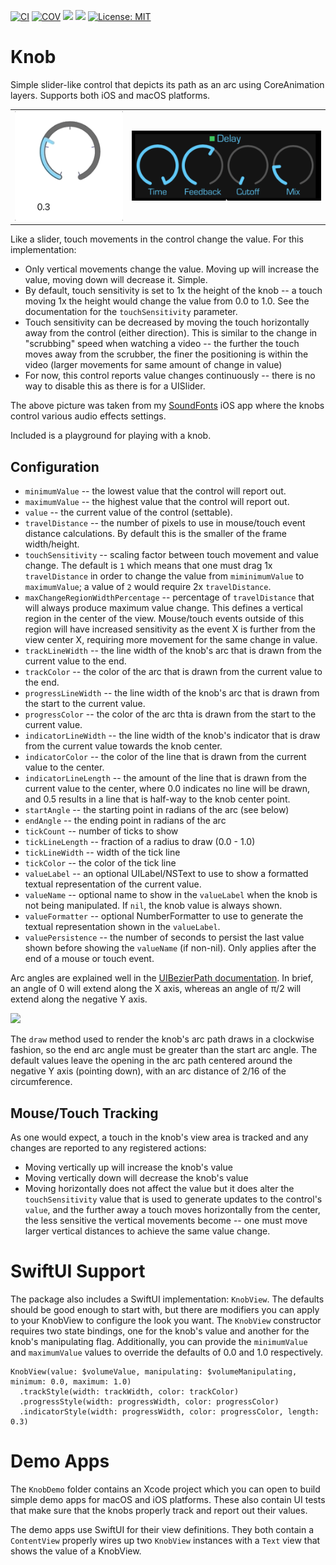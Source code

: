 [![CI](https://github.com/bradhowes/Knob/workflows/CI/badge.svg)](https://github.com/bradhowes/Knob)
[![COV](https://img.shields.io/endpoint?url=https://gist.githubusercontent.com/bradhowes/b307c10e9eb7882e6a83a3bcb1e5cd5d/raw/Knob-coverage.json)](https://github.com/bradhowes/Knob/blob/main/.github/workflows/CI.yml)
[![](https://img.shields.io/endpoint?url=https%3A%2F%2Fswiftpackageindex.com%2Fapi%2Fpackages%2Fbradhowes%2FKnob%2Fbadge%3Ftype%3Dplatforms)](https://swiftpackageindex.com/bradhowes/Knob)
[![](https://img.shields.io/endpoint?url=https%3A%2F%2Fswiftpackageindex.com%2Fapi%2Fpackages%2Fbradhowes%2FKnob%2Fbadge%3Ftype%3Dswift-versions)](https://swiftpackageindex.com/bradhowes/Knob)
[![License: MIT](https://img.shields.io/badge/License-MIT-A31F34.svg)](https://opensource.org/licenses/MIT)

# Knob

Simple slider-like control that depicts its path as an arc using CoreAnimation layers. Supports both iOS and macOS 
platforms.

<table>
  <tr>
    <td><img src="https://github.com/bradhowes/Knob/blob/main/KnobMove.gif?raw=true" alt="Animation of knob"/></td>
    <td><img src="https://github.com/bradhowes/Knob/blob/main/example.png?raw=true" alt="Knobs in SoundFonts app"/></td>
  </tr>
</table>

Like a slider, touch movements in the control change the value. For this implementation:

* Only vertical movements change the value. Moving up will increase the value, moving down will decrease it. Simple.
* By default, touch sensitivity is set to 1x the height of the knob -- a touch moving 1x the height would
  change the value from 0.0 to 1.0. See the documentation for the `touchSensitivity` parameter.
* Touch sensitivity can be decreased by moving the touch horizontally away from the control (either direction).
  This is similar to the change in "scrubbing" speed when watching a video -- the further the touch moves away
  from the scrubber, the finer the positioning is within the video (larger movements for same amount of change in value)
* For now, this control reports value changes continuously -- there is no way to disable this as there is for
  a UISlider.

The above picture was taken from my [SoundFonts](https://github.com/bradhowes/SoundFonts) iOS app where the
knobs control various audio effects settings.

Included is a playground for playing with a knob.

## Configuration

* `minimumValue` -- the lowest value that the control will report out.
* `maximumValue` -- the highest value that the control will report out.
* `value` -- the current value of the control (settable).
* `travelDistance` -- the number of pixels to use in mouse/touch event distance calculations. By default this is the 
smaller of the frame width/height.
* `touchSensitivity` -- scaling factor between touch movement and value change. The default is `1` which means that one
must drag 1x `travelDistance` in order to change the value from `miminimumValue` to `maximumValue`; a value of `2` would
require 2x `travelDistance`.
* `maxChangeRegionWidthPercentage` -- percentage of `travelDistance` that will always produce maximum value change. This
defines a vertical region in the center of the view. Mouse/touch events outside of this region will have increased 
sensitivity as the event X is further from the view center X, requiring more movement for the same change in value.
* `trackLineWidth` -- the line width of the knob's arc that is drawn from the current value to the end.
* `trackColor` -- the color of the arc that is drawn from the current value to the end.
* `progressLineWidth` -- the line width of the knob's arc that is drawn from the start to the current value.
* `progressColor` -- the color of the arc thta is drawn from the start to the current value.
* `indicatorLineWidth` -- the line width of the knob's indicator that is draw from the current value towards the 
knob center.
* `indicatorColor` -- the color of the line that is drawn from the current value to the center.
* `indicatorLineLength` -- the amount of the line that is drawn from the current value to the center, where 0.0 
indicates no line will be drawn, and 0.5 results in a line that is half-way to the knob center point.
* `startAngle` -- the starting point in radians of the arc (see below)
* `endAngle` -- the ending point in radians of the arc
* `tickCount` -- number of ticks to show
* `tickLineLength` -- fraction of a radius to draw (0.0 - 1.0)
* `tickLineWidth` -- width of the tick line
* `tickColor` -- the color of the tick line
* `valueLabel` -- an optional UILabel/NSText to use to show a formatted textual representation of the current value.
* `valueName` -- optional name to show in the `valueLabel` when the knob is not being manipulated. If `nil`, the knob 
value is always shown.
* `valueFormatter` -- optional NumberFormatter to use to generate the textual representation shown in the `valueLabel`.
* `valuePersistence` -- the number of seconds to persist the last value shown before showing the `valueName` 
(if non-nil). Only applies after the end of a mouse or touch event.

Arc angles are explained well in the 
[UIBezierPath documentation](https://developer.apple.com/documentation/uikit/uibezierpath/1624358-init). In brief, an 
angle of 0 will extend along the X axis, whereas an angle of π/2 will extend along the negative Y axis.

![](https://docs-assets.developer.apple.com/published/741002b545/radians_circle_4de280d3-557c-4d69-8f12-efed200dbbd3.jpg)

The `draw` method used to render the knob's arc path draws in a clockwise fashion, so the end arc angle must be greater 
than the start arc angle. The default values leave the opening in the arc path centered around the negative Y axis 
(pointing down), with an arc distance of 2/16 of the circumference.

## Mouse/Touch Tracking

As one would expect, a touch in the knob's view area is tracked and any changes are reported to any registered actions:

* Moving vertically up will increase the knob's value
* Moving vertically down will decrease the knob's value
* Moving horizontally does not affect the value but it does alter the `touchSensitivity` value that is used to generate 
updates to the control's `value`, and the further away a touch moves horizontally from the center, the less sensitive 
the vertical movements become -- one must move larger vertical distances to achieve the same value change.

# SwiftUI Support

The package also includes a SwiftUI implementation: `KnobView`. The defaults should be good enough to start with, but 
there are modifiers you can apply to your KnobView to configure the look you want. The `KnobView` constructor requires
two state bindings, one for the knob's value and another for the knob's manipulating flag. Additionally, you can provide
the `minimumValue` and `maximumValue` values to override the defaults of 0.0 and 1.0 respectively.

```
KnobView(value: $volumeValue, manipulating: $volumeManipulating, minimum: 0.0, maximum: 1.0)
  .trackStyle(width: trackWidth, color: trackColor)
  .progressStyle(width: progressWidth, color: progressColor)
  .indicatorStyle(width: progressWidth, color: progressColor, length: 0.3)
```

# Demo Apps

The `KnobDemo` folder contains an Xcode project which you can open to build simple demo apps for macOS and iOS 
platforms. These also contain UI tests that make sure that the knobs properly track and report out their values.

The demo apps use SwiftUI for their view definitions. They both contain a `ContentView` properly wires up two `KnobView`
instances with a `Text` view that shows the value of a KnobView.
